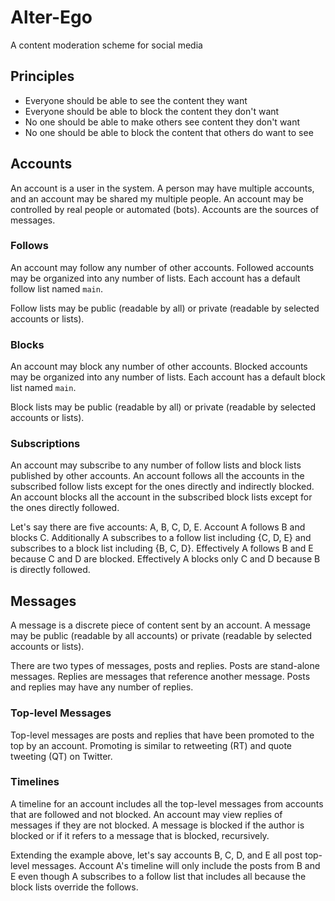 # Alter-Ego

A content moderation scheme for social media

## Principles

- Everyone should be able to see the content they want
- Everyone should be able to block the content they don't want
- No one should be able to make others see content they don't want
- No one should be able to block the content that others do want to see

## Accounts

An account is a user in the system.
A person may have multiple accounts, and an account may be shared my multiple people.
An account may be controlled by real people or automated (bots). Accounts are the sources of messages.

### Follows

An account may follow any number of other accounts.
Followed accounts may be organized into any number of lists.
Each account has a default follow list named `main`.

Follow lists may be public (readable by all) or private (readable by selected accounts or lists).

### Blocks

An account may block any number of other accounts.
Blocked accounts may be organized into any number of lists.
Each account has a default block list named `main`.

Block lists may be public (readable by all) or private (readable by selected accounts or lists).

### Subscriptions

An account may subscribe to any number of follow lists and block lists published by other accounts.
An account follows all the accounts in the subscribed follow lists except for the ones directly and indirectly blocked.
An account blocks all the account in the subscribed block lists except for the ones directly followed.

Let's say there are five accounts: A, B, C, D, E.
Account A follows B and blocks C.
Additionally A subscribes to a follow list including {C, D, E} and subscribes to a block list including {B, C, D}.
Effectively A follows B and E because C and D are blocked.
Effectively A blocks only C and D because B is directly followed.

## Messages

A message is a discrete piece of content sent by an account.
A message may be public (readable by all accounts) or private (readable by selected accounts or lists).

There are two types of messages, posts and replies. 
Posts are stand-alone messages.
Replies are messages that reference another message.
Posts and replies may have any number of replies.

### Top-level Messages

Top-level messages are posts and replies that have been promoted to the top by an account.
Promoting is similar to retweeting (RT) and quote tweeting (QT) on Twitter.

### Timelines

A timeline for an account includes all the top-level messages from accounts that are followed and not blocked.
An account may view replies of messages if they are not blocked.
A message is blocked if the author is blocked or if it refers to a message that is blocked, recursively.

Extending the example above, let's say accounts B, C, D, and E all post top-level messages.
Account A's timeline will only include the posts from B and E even though A subscribes to a follow list that includes all because the block lists override the follows.
